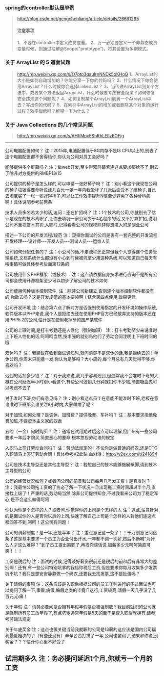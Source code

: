 ### spring的controller默认是单例
> http://blog.csdn.net/gengchenliang/article/details/26681295
> #### 注意事项
> 1、不要在controller中定义成员变量。
> 2、万一必须要定义一个非静态成员变量时候，则通过注解@Scope("prototype")，将其设置为多例模式。
### 关于 ArrayList 的 5 道面试题
> http://mp.weixin.qq.com/s/O7ptp3qaulrnNNDk5oKHqQ
> 1、ArrayList的大小是如何自动增加的？你能分享一下你的代码吗？
> 2、什么情况下你会使用ArrayList？什么时候你会选择LinkedList？
> 3、当传递ArrayList到某个方法中，或者某个方法返回ArrayList，什么时候要考虑安全隐患？如何修复安全违规这个问题呢？
> 4、如何复制某个ArrayList到另一个ArrayList中去？写出你的代码？
> 5、在索引中ArrayList的增加或者删除某个对象的运行过程？效率很低吗？解释一下为什么？
### 关于 Java Collections 的几个常见问题
> http://mp.weixin.qq.com/s/AHfiMpx5ShKhLEIIzEOFjg
--------------------------------------------------------------------------------------
公司电脑配置如何？
注：2015年,电脑配置低于8G内存不是I3 CPU以上的,别去了连个电脑配置都不舍得给你,你认为公司对员工会好吗？

能够提供多个屏幕吗？
注：做web开发,至少得双屏幕若连这点要求都给不了,别去了除非对方提供的RMBP13/15

公司提供的椅子是怎么样的,可以申请一张好椅子吗？
注：别小看这个我现在公司的椅子垃圾得要命听说还几百元一张一年内我坐坏了几张后面受不了破椅子,自己去淘宝买了一张一张好得椅子,可以让工作效率提升N倍至少避免了各种骨科病啊！具体说明参考前两条

技术人员多名若太少的话,追问：还在扩招吗？
注：1个技术的公司,你就别去了估计是现在的技术离职了,让你去填坑一家公司少于4名程序的话,又不打算扩招,说明公司不重视技术其次,入职时,记得看看公司的规模除非你想进入的是创业公司

描述一下公司的开发流程/规范
注：窥探你面试的公司是否有一套完整的开发流程开发经理---设计师---开发人员---测试人员---运维人员

公司如何分配任务的？
注：小公司的话,不走流程还正常但我个人觉得连个任务管理系统,文档系统什么都没有小心到时候被坑至少用这种系统,可以知道自己每天有啥事情可做具体参考后面第12条的

公司使用什么PHP框架（或技术）.
注：这点请依据自身技术进行咨询不是所有公司都会使用开源框架至少可以初步了解公司的技术如何

公司使用何种版本控制软件.
注：除非公司新建立,否则连个版本控制软件都没有的,你敢去吗？这是开发规范的基本要领啊！结合第四点使用,效果更佳

公司开发环境
注：结合第六点了解对方是否强制使用指定的开发环境如操作系统,软件版本以PHP来说,我个人是拒绝去还在使用PHP官方已经放弃支持的版本还在用PHP5.2的公司,估计是在使用老掉牙的国产某软件

公司的上班时间,是打卡考勤还是人性化（强制加班）
注：打卡考勤至少来说准时上下班人性化的话,呵呵呵当然,技术强的就别鸟他们了劳动合同注明上下班时间的哦

双休吗？
注：我建议在收到面试通知时,就问清楚不是双休的话,我是拒绝去的！单休公司,你周末只能撸一发,你认为足够吗？大小周的,每个月总有几天觉得不够,你喜欢吗？

迟到的话扣多少钱？
注：对于我来说,我几乎容易迟到,但通常我不会准时下班的大概在公司延迟半小时别小看这个,有些公司迟到几分钟就扣你不少钱,简直吸血鬼可以考虑不去了

对于准时下班,你们有意见吗？
注：别小看这点员工在意能不能准时下班,老板在意谁准时下班那么谁关注8小时内,大家做啥了呢？

对于加班,如何处理？是调休、加班费？提供晚餐、车补吗？
注：基本要求拒绝免费加班,不做资本主义家的奴隶

五险（一金）何时购买？
注：通常在试用期过后这点可以理解,但广州有一些公司要求一年后才购买,简直恶心的要命,根本忽视劳动法的规定

入职马上签订劳动合同吗？
注：劳动法规定的！不论你是做普通的码农,还是CTO入职请马上签订劳动合同！具体参考V2此贴,血淋淋：http://v2ex.com/t/241894

公司是技术主导型还是其他主导型？
注：若想自己的技术能够施展拳脚,请到技术主导型的公司

公司的经营状况如何？或者问公司的前景和公司每月几号发工资！是否准时？
注：我最怕公司拖工资的了务必了解一下状况一旦出现拖工资时间超过半个月,直接找上级了！严重的话,劳动局当然,除非公司提供知会,不过我看来公司为了稳定军心,是不会这么做得呵呵

你认为你是个怎样的人？或者问,你觉得你的上司是个怎样的人
注：这点,注意针对的是面试你的人是否你以后的上司,快速了解自己上司是个怎样的人若他们连这点都回答不到,呵呵！这公司有问题！

公司的调薪制度！是一年,还是半年？
注：差点忘记这一条了！！千万别忘记问这条了这是基本要求一个员工为企业付出汗水,一年都不调一次薪,然后不断喊"为什么人才这么难得？"到了员工提出离职了,再找你谈话说,加薪多少元呵呵简直可笑！！！

工资是税后的
注：面试的时候,记得谈好薪资税前还是税后的前和后有非常大的差别啊！还有,有一些公司特别坑爹的我给你税后工资,但是要求你每月收集多少发票坑不坑？我只是想安安静静做一个码农,还要我去找发票,这不是扯蛋吗？

关于请假的事项
注：这条应该是入职后根据公司的员工守则进行的不过面试也可以提问了解一下,事假,病假,婚假之类的毕竟IT这行,工资较高,请假一天几乎没了几百元,心痛！

关于年假
注：请务必要问是否拥有年假年假是否被强制放？我目前就职的公司就是强制所有员工放年假了,有点坑爹通常年假是5天的至于是否入职后就拥有,请参考劳动法规定

关于年底奖金
注：这点也很关键当前我就职的公司是13薪的这应该是国内公司福利最低档次的了（有些还没有）辛辛苦苦打拼了一年,公司也盈利了,结果和你说,没奖金？？？估计你心里不好受了

试用期多久
注：务必提问延迟1个月,你就亏一个月的工资
--------------------------------------------------------------------------------------